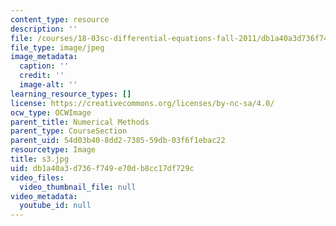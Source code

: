 ```yaml
---
content_type: resource
description: ''
file: /courses/18-03sc-differential-equations-fall-2011/db1a40a3d736f749e70db8cc17df729c_s3.jpg
file_type: image/jpeg
image_metadata:
  caption: ''
  credit: ''
  image-alt: ''
learning_resource_types: []
license: https://creativecommons.org/licenses/by-nc-sa/4.0/
ocw_type: OCWImage
parent_title: Numerical Methods
parent_type: CourseSection
parent_uid: 54d03b40-8dd2-7385-59db-03f6f1ebac22
resourcetype: Image
title: s3.jpg
uid: db1a40a3-d736-f749-e70d-b8cc17df729c
video_files:
  video_thumbnail_file: null
video_metadata:
  youtube_id: null
---
```

